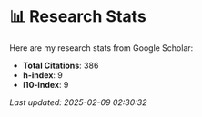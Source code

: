 # 📊 Research Stats

Here are my research stats from Google Scholar:

- **Total Citations**: 386
- **h-index**: 9
- **i10-index**: 9


_Last updated: 2025-02-09 02:30:32_